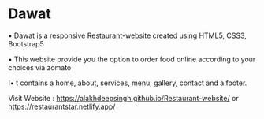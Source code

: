 # Dawat
• Dawat is a responsive Restaurant-website created using HTML5, CSS3, Bootstrap5

• This website provide you the option to order food online according to your choices via zomato

I• t contains a home, about, services, menu, gallery, contact and a footer. 

Visit Website : https://alakhdeepsingh.github.io/Restaurant-website/  or   https://restaurantstar.netlify.app/
